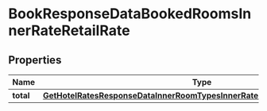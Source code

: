 

# BookResponseDataBookedRoomsInnerRateRetailRate


## Properties

| Name | Type | Description | Notes |
|------------ | ------------- | ------------- | -------------|
|**total** | [**GetHotelRatesResponseDataInnerRoomTypesInnerRatesInnerRetailRateTotalInner**](GetHotelRatesResponseDataInnerRoomTypesInnerRatesInnerRetailRateTotalInner.md) |  |  [optional] |



